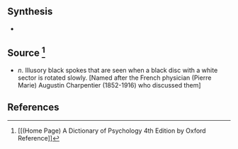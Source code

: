 ## Synthesis
- 
## Source [^1]
- $n$. Illusory black spokes that are seen when a black disc with a white sector is rotated slowly. \[Named after the French physician (Pierre Marie) Augustin Charpentier (1852-1916) who discussed them]
## References

[^1]: [[(Home Page) A Dictionary of Psychology 4th Edition by Oxford Reference]]